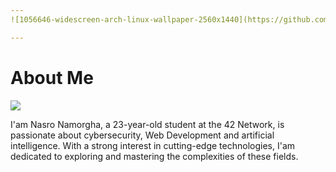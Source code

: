 ```yaml
---
![1056646-widescreen-arch-linux-wallpaper-2560x1440](https://github.com/user-attachments/assets/237613fd-0023-4922-b026-cca1eb9616ba)

---
```


# About Me

![](https://komarev.com/ghpvc/?username=namorgha&abbreviated=true)

I'am Nasro Namorgha, a 23-year-old student at the 42 Network, is passionate about cybersecurity, Web Development and artificial intelligence. With a strong interest in cutting-edge technologies, I'am dedicated to exploring and mastering the complexities of these fields.
